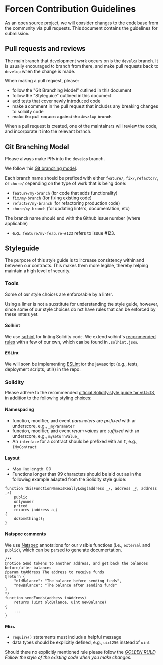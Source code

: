 # Forcen Contribution Guidelines

As an open source project, we will consider changes to the code base from the community via pull requests. This document contains the guidelines for submission.

## Pull requests and reviews

The main branch that development work occurs on is the `develop` branch. It is usually encouraged to branch from there, and make pull requests back to `develop` when the change is made.

When making a pull request, please:
- follow the "Git Branching Model" outlined in this document
- follow the "Styleguide" outlined in this document
- add tests that cover newly introduced code
- make a comment in the pull request that includes any breaking changes to solidity code
- make the pull request against the `develop` branch

When a pull request is created, one of the maintainers will review the code, and incorporate it into the relevant branch.

## Git Branching Model

Please always make PRs into the `develop` branch.

We follow this [Git branching model](http://nvie.com/posts/a-successful-git-branching-model/).

Each branch name should be prefixed with either `feature/`, `fix/`, `refactor/`, or `chore/` depending on the type of work that is being done:
- `feature/my-branch` (for code that adds functionality)
- `fix/my-branch` (for fixing existing code)
- `refactor/my-branch` (for refactoring production code)
- `chore/my-branch` (for updating linters, documentation, etc)

The branch name should end with the Github issue number (where applicable):
- e.g., `feature/my-feature-#123` refers to issue #123.

## Styleguide

The purpose of this style guide is to increase consistency within and between our contracts.
This makes them more legible, thereby helping maintain a high level of security.

### Tools

Some of our style choices are enforceable by a linter.

Using a linter is not a substitute for understanding the style guide, however, since some of our style choices do not have rules that can be enforced by these linters yet.

#### Solhint

We use [solhint](https://github.com/protofire/solhint) for linting Solidity code. We extend solhint's [recommended rules](https://github.com/protofire/solhint/blob/master/docs/rules.md) with a few of our own, which can be found in `.solhint.json`.

#### ESLint

We will soon be implementing [ESLint](https://eslint.org/) for the javascript (e.g., tests, deployment scripts, utils) in the repo.

### Solidity

Please adhere to the recommended [official Solidity style guide for v0.5.13](https://solidity.readthedocs.io/en/v0.5.13/style-guide.html), in addition to the following styling choices:

#### Namespacing

- function, modifier, and event _parameters_ are _prefixed_ with an underscore, e.g., `_myParameter`
- function, modifier, and event _return values_ are _suffixed_ with an underscore, e.g., `myReturnValue_`
- An `interface` for a contract should be prefixed with an `I`, e.g., `IMyContract`

#### Layout

- Max line length: 99
- Functions longer than 99 characters should be laid out as in the following example adapted from the Solidity style guide:

```solidity
function thisFunctionNameIsReallyLong(address _x, address _y, address _z)
    public
    onlyowner
    priced
    returns (address a_)
{
    doSomething();
}
```

#### Natspec comments

We use [Natspec](https://github.com/ethereum/wiki/wiki/Ethereum-Natural-Specification-Format) annotations for our visible functions (i.e., `external` and `public`), which can be parsed to generate documentation.

```solidity
/**
@notice Send tokens to another address, and get back the balances before/after balances
@param toAddress The address to receive funds
@return {
    "oldBalance": "The balance before sending funds",
    "newBalance": "The balance after sending funds"
}
*/
function sendFunds(address toAddress)
    returns (uint oldBalance, uint newBalance)
{
    ...
}
```

#### Misc

- `require()` statements must include a helpful message
- data types should be explicitly defined, e.g., `uint256` instead of `uint`

Should there no explicitly mentioned rule please follow the _[GOLDEN RULE](https://github.com/ethereum/cpp-ethereum/blob/b6218fc1da39994043f1c43185bb24e364382d84/CodingStandards.txt#L3): Follow the style of the existing code when you make changes._

